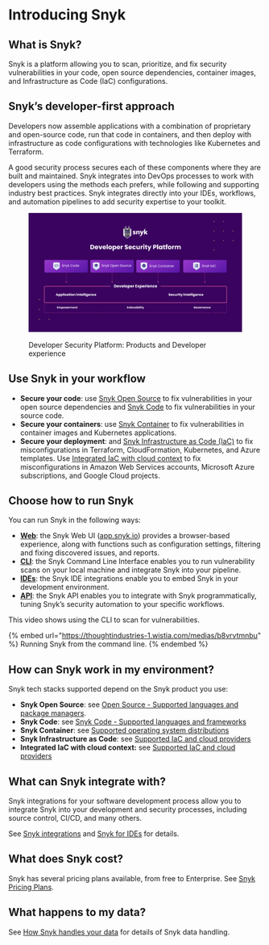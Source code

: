 # Introducing Snyk

## What is Snyk?

Snyk is a platform allowing you to scan, prioritize, and fix security vulnerabilities in your code, open source dependencies, container images, and Infrastructure as Code (IaC) configurations.

## Snyk’s developer-first approach

Developers now assemble applications with a combination of proprietary and open-source code, run that code in containers, and then deploy with infrastructure as code configurations with technologies like Kubernetes and Terraform.

A good security process secures each of these components where they are built and maintained. Snyk integrates into DevOps processes to work with developers using the methods each prefers, while following and supporting industry best practices. Snyk integrates directly into your IDEs, workflows, and automation pipelines to add security expertise to your toolkit.

<figure><img src="../.gitbook/assets/image (162) (1) (1) (1) (1) (1) (1) (1) (1) (1) (1) (1) (1).png" alt="Developer Security Platform"><figcaption><p>Developer Security Platform: Products and Developer experience</p></figcaption></figure>

## Use Snyk in your workflow

* **Secure your code**: use [Snyk Open Source](../scan-application-code/snyk-open-source/) to fix vulnerabilities in your open source dependencies and [Snyk Code](../scan-application-code/snyk-code/) to fix vulnerabilities in your source code.
* **Secure your containers**: use [Snyk Container](../scan-containers/) to fix vulnerabilities in container images and Kubernetes applications.
* **Secure your deployment**: and [Snyk Infrastructure as Code (IaC)](../scan-cloud-configurations/snyk-infrastructure-as-code/) to fix misconfigurations in Terraform, CloudFormation, Kubernetes, and Azure templates. Use [Integrated IaC with cloud context](../scan-cloud-configurations/integrated-iac-with-cloud-context/) to fix misconfigurations in Amazon Web Services accounts, Microsoft Azure subscriptions, and Google Cloud projects.

## Choose how to run Snyk

You can run Snyk in the following ways:

* [**Web**](exploring-the-snyk-web-ui.md): the Snyk Web UI ([app.snyk.io](https://app.snyk.io)) provides a browser-based experience, along with functions such as configuration settings, filtering and fixing discovered issues, and reports.
* [**CLI**](../snyk-cli/): the Snyk Command Line Interface enables you to run vulnerability scans on your local machine and integrate Snyk into your pipeline.
* [**IDEs**](../integrations/ide-tools/): the Snyk IDE integrations enable you to embed Snyk in your development environment.
* [**API**](../snyk-api/): the Snyk API enables you to integrate with Snyk programmatically, tuning Snyk’s security automation to your specific workflows.

This video shows using the CLI to scan for vulnerabilities.

{% embed url="https://thoughtindustries-1.wistia.com/medias/b8vrvtmnbu" %}
Running Snyk from the command line.
{% endembed %}

## How can Snyk work in my environment?

Snyk tech stacks supported depend on the Snyk product you use:

* **Snyk Open Source**: see [Open Source - Supported languages and package managers](../scan-application-code/snyk-open-source/snyk-open-source-supported-languages-and-package-managers/).
* **Snyk Code**: see [Snyk Code - Supported languages and frameworks](../scan-application-code/snyk-code/snyk-code-language-and-framework-support.md)
* **Snyk Container**: see [Supported operating system distributions](../scan-containers/how-snyk-container-works/supported-operating-system-distributions.md)
* **Snyk Infrastructure as Code**: see [Supported IaC and cloud providers](../scan-cloud-configurations/supported-iac-and-cloud-providers.md)
* **Integrated IaC with cloud context:** see [Supported IaC and cloud providers](../scan-cloud-configurations/supported-iac-and-cloud-providers.md)

## What can Snyk integrate with?

Snyk integrations for your software development process allow you to integrate Snyk into your development and security processes, including source control, CI/CD, and many others.

See [Snyk integrations](../integrations/) and [Snyk for IDEs](../integrations/ide-tools/) for details.

## **What does Snyk cost?**

Snyk has several pricing plans available, from free to Enterprise. See [Snyk Pricing Plans](../more-info/plans.md).

## What happens to my data?

See [How Snyk handles your data](../more-info/how-snyk-handles-your-data.md) for details of Snyk data handling.
